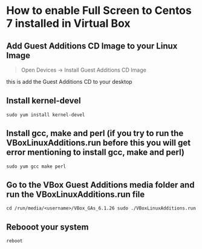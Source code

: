 # How to enable Full Screen to Centos 7 installed in Virtual Box

## Add Guest Additions CD Image to your Linux Image

> Open Devices -> Install Guest Additions CD Image

this is add the Guest Additions CD to your desktop  

## Install kernel-devel

`
sudo yum install kernel-devel
`

## Install gcc, make and perl (if you try to run the VBoxLinuxAdditions.run before this you will get error mentioning to install gcc, make and perl)

`
sudo yum gcc make perl
`

## Go to the VBox Guest Additions media folder and run the VBoxLinuxAdditions.run file

`
cd /run/media/<username>/VBox_GAs_6.1.26
sudo ./VBoxLinuxAdditions.run
`

## Rebooot your system

`
reboot
`
